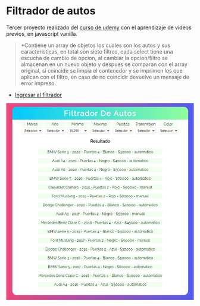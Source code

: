 # Filtrador de autos

Tercer proyecto realizado del <a href="https://www.udemy.com/course/javascript-moderno-guia-definitiva-construye-10-proyectos/">curso de udemy</a> con el aprendizaje de videos previos, en javascript vanilla.

> *Contiene un array de objetos los cuales son los autos y sus caracteristicas, en total son siete filtros, cada select tiene una escucha de cambio de opcion, al cambiar la opcion/filtro se almacenan en un nuevo objeto y despues se comparan con el array original, si coincide se limpia el contenedor  y se imprimen los que aplican con el filtro, en caso de no coincidir devuelve un mensaje de error impreso.
- <a href="https://sonnyrmt.github.io/CarsFilter/" target="_blank">Ingresar al filtrador</a>

![imagen_ejemplo](img_example/example.png "imagen_ejemplo")
